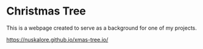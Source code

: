 Christmas Tree
===============

This is a webpage created to serve as a background for one of my projects.

https://nuskalore.github.io/xmas-tree.io/






